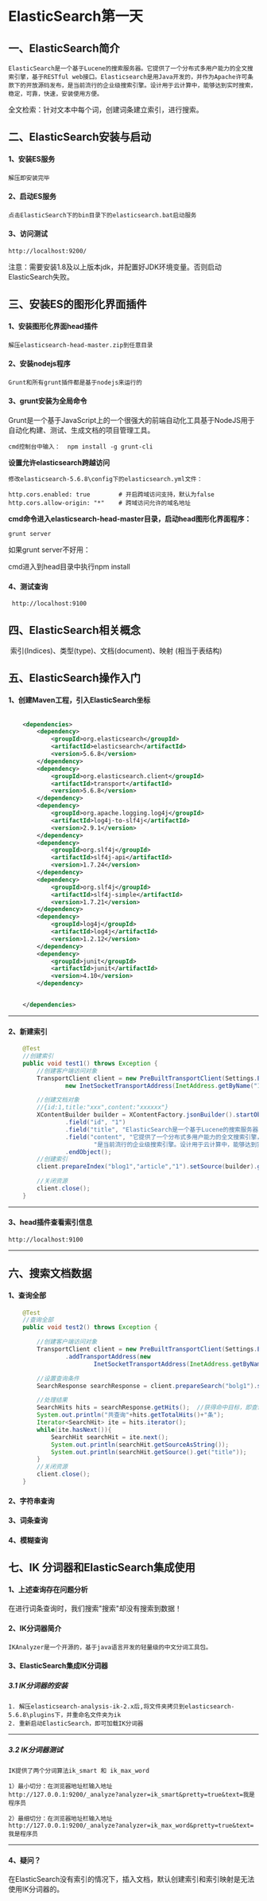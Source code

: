 # ElasticSearch第一天

## 一、ElasticSearch简介

~~~
ElasticSearch是一个基于Lucene的搜索服务器。它提供了一个分布式多用户能力的全文搜索引擎，基于RESTful web接口。Elasticsearch是用Java开发的，并作为Apache许可条款下的开放源码发布，是当前流行的企业级搜索引擎。设计用于云计算中，能够达到实时搜索，稳定，可靠，快速，安装使用方便。
~~~

全文检索：针对文本中每个词，创建词条建立索引，进行搜索。

## 二、ElasticSearch安装与启动



#### 1、安装ES服务

~~~
解压即安装完毕
~~~

#### 2、启动ES服务

~~~
点击ElasticSearch下的bin目录下的elasticsearch.bat启动服务
~~~

#### 3、访问测试

~~~
http://localhost:9200/
~~~

注意：需要安装1.8及以上版本jdk，并配置好JDK环境变量。否则启动ElasticSearch失败。



## 三、安装ES的图形化界面插件

#### 1、安装图形化界面head插件

~~~
解压elasticsearch-head-master.zip到任意目录
~~~

#### 2、安装nodejs程序

~~~
Grunt和所有grunt插件都是基于nodejs来运行的
~~~

#### 3、grunt安装为全局命令

Grunt是一个基于JavaScript上的一个很强大的前端自动化工具基于NodeJS用于自动化构建、测试、生成文档的项目管理工具。

~~~
cmd控制台中输入：  npm install -g grunt-cli
~~~

**设置允许elasticsearch跨越访问**

~~~
修改elasticsearch-5.6.8\config下的elasticsearch.yml文件：

http.cors.enabled: true        # 开启跨域访问支持，默认为false
http.cors.allow-origin: "*"    # 跨域访问允许的域名地址
~~~

**cmd命令进入elasticsearch-head-master目录，启动head图形化界面程序：**

~~~
grunt server
~~~

如果grunt server不好用：

cmd进入到head目录中执行npm install



#### 4、测试查询

~~~
 http://localhost:9100
~~~



## 四、ElasticSearch相关概念

​	索引(Indices)、类型(type)、文档(document)、映射 (相当于表结构)



## 五、ElasticSearch操作入门

#### 1、创建Maven工程，引入ElasticSearch坐标 

~~~xml

    <dependencies>
        <dependency>
            <groupId>org.elasticsearch</groupId>
            <artifactId>elasticsearch</artifactId>
            <version>5.6.8</version>
        </dependency>
        <dependency>
            <groupId>org.elasticsearch.client</groupId>
            <artifactId>transport</artifactId>
            <version>5.6.8</version>
        </dependency>
        <dependency>
            <groupId>org.apache.logging.log4j</groupId>
            <artifactId>log4j-to-slf4j</artifactId>
            <version>2.9.1</version>
        </dependency>
        <dependency>
            <groupId>org.slf4j</groupId>
            <artifactId>slf4j-api</artifactId>
            <version>1.7.24</version>
        </dependency>
        <dependency>
            <groupId>org.slf4j</groupId>
            <artifactId>slf4j-simple</artifactId>
            <version>1.7.21</version>
        </dependency>
        <dependency>
            <groupId>log4j</groupId>
            <artifactId>log4j</artifactId>
            <version>1.2.12</version>
        </dependency>
        <dependency>
            <groupId>junit</groupId>
            <artifactId>junit</artifactId>
            <version>4.10</version>
        </dependency>


    </dependencies>


~~~

---



#### 2、新建索引

~~~java
    @Test
    //创建索引
    public void test1() throws Exception {
        //创建客户端访问对象
        TransportClient client = new PreBuiltTransportClient(Settings.EMPTY).addTransportAddress(
                new InetSocketTransportAddress(InetAddress.getByName("127.0.0.1"), 9300));

        //创建文档对象
        //{id:1,title:"xxx",content:"xxxxxx"}
        XContentBuilder builder = XContentFactory.jsonBuilder().startObject()
                .field("id", "1")
                .field("title", "ElasticSearch是一个基于Lucene的搜索服务器。")
                .field("content", "它提供了一个分布式多用户能力的全文搜索引擎，基于RESTful web接口。Elasticsearch是用Java开发的，并作为Apache许可条款下的开放源码发布，" +
                        "是当前流行的企业级搜索引擎。设计用于云计算中，能够达到实时搜索，稳定，可靠，快速，安装使用方便。")
                .endObject();
        //创建索引
        client.prepareIndex("blog1","article","1").setSource(builder).get();//执行动作

        //关闭资源
        client.close();
    }
~~~

---



#### 3、head插件查看索引信息

~~~
http://localhost:9100
~~~

---



## 六、搜索文档数据

#### 1、查询全部

~~~java
    @Test
    //查询全部
    public void test2() throws Exception {

        //创建客户端访问对象
        TransportClient client = new PreBuiltTransportClient(Settings.EMPTY)
                .addTransportAddress(new
                        InetSocketTransportAddress(InetAddress.getByName("127.0.0.1"), 9300));

        //设置查询条件
        SearchResponse searchResponse = client.prepareSearch("bolg1").setTypes("article").setQuery(QueryBuilders.matchAllQuery()).get();

        //处理结果
        SearchHits hits = searchResponse.getHits();  //获得命中目标，即查询到了多少个对象
        System.out.println("共查询"+hits.getTotalHits()+"条");
        Iterator<SearchHit> ite = hits.iterator();
        while(ite.hasNext()){
            SearchHit searchHit = ite.next();
            System.out.println(searchHit.getSourceAsString());
            System.out.println(searchHit.getSource().get("title"));
        }
        //关闭资源
        client.close();
    }
~~~



#### 2、字符串查询





#### 3、词条查询





#### 4、模糊查询



## 七、IK 分词器和ElasticSearch集成使用

#### 1、上述查询存在问题分析

在进行词条查询时，我们搜索"搜索"却没有搜索到数据！

#### 2、IK分词器简介

~~~
IKAnalyzer是一个开源的，基于java语言开发的轻量级的中文分词工具包。
~~~

#### 3、ElasticSearch集成IK分词器

##### **3.1  IK分词器的安装**

~~~
1. 解压elasticsearch-analysis-ik-2.x后,将文件夹拷贝到elasticsearch-5.6.8\plugins下，并重命名文件夹为ik
2. 重新启动ElasticSearch，即可加载IK分词器
~~~

---

##### 3.2  IK分词器测试

~~~
IK提供了两个分词算法ik_smart 和 ik_max_word

1）最小切分：在浏览器地址栏输入地址
http://127.0.0.1:9200/_analyze?analyzer=ik_smart&pretty=true&text=我是程序员

2）最细切分：在浏览器地址栏输入地址
http://127.0.0.1:9200/_analyze?analyzer=ik_max_word&pretty=true&text=我是程序员

~~~

---

#### 4、疑问？

在ElasticSearch没有索引的情况下，插入文档，默认创建索引和索引映射是无法使用IK分词器的。

